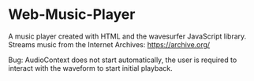 # Web-Music-Player
A music player created with HTML and the wavesurfer JavaScript library.
Streams music from the Internet Archives: https://archive.org/

Bug: AudioContext does not start automatically, the user is required to interact with the waveform to start initial playback.
